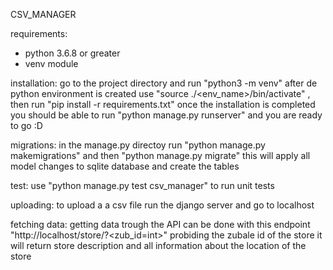 CSV_MANAGER

requirements:
- python 3.6.8 or greater 
- venv module

installation:
go to the project directory and run "python3 -m venv" after de python environment is created use "source ./<env_name>/bin/activate" ,
then run "pip install -r requirements.txt" once the installation is completed you should be able to run "python manage.py runserver"
and you are ready to go :D

migrations:
in the manage.py directoy run "python manage.py makemigrations" and then "python manage.py migrate" this will apply all model changes to 
sqlite database and create the tables

test:
use "python manage.py test csv_manager" to run unit tests

uploading:
to upload a a csv file run the django server and go to localhost

fetching data:
getting data trough the API can be done with this endpoint "http://localhost/store/?<zub_id=int>" probiding the zubale id of the store
it will return store description and all information about the location of the store
